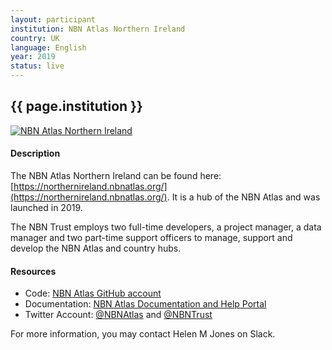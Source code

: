 ```yaml
---
layout: participant
institution: NBN Atlas Northern Ireland
country: UK
language: English
year: 2019
status: live
---
```


## {{ page.institution }}

[![NBN Atlas Northern Ireland](../assets/img/participants/nbnatlas-northern-ireland.png)](https://northernireland.nbnatlas.org/)

#### Description 
The NBN Atlas Northern Ireland can be found here: [https://northernireland.nbnatlas.org/](https://northernireland.nbnatlas.org/). It is a hub of the NBN Atlas and was launched in 2019.

The NBN Trust employs two full-time developers, a project manager, a data manager and two part-time support officers to manage, support and develop the NBN Atlas and country hubs.


#### Resources

- Code: [NBN Atlas GitHub account](https://github.com/nbnuk)
- Documentation: [NBN Atlas Documentation and Help Portal](https://docs.nbnatlas.org/)
- Twitter Account: [@NBNAtlas](https://twitter.com/NBNAtlas) and [@NBNTrust](https://twitter.com/NBNTrust)



For more information, you may contact Helen M Jones on Slack.
